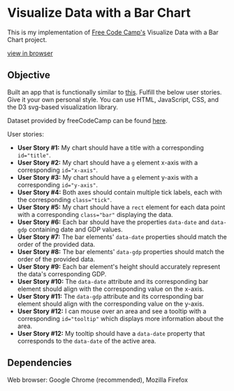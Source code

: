 # Visualize Data with a Bar Chart
This is my implementation of [Free Code Camp's](https://www.freecodecamp.org/) Visualize Data with a Bar Chart project.

[view in browser](https://hankadev.github.io/d3_bar_chart/)

## Objective
Built an app that is functionally similar to [this](https://codepen.io/freeCodeCamp/full/GrZVaM/).
Fulfill the below user stories. Give it your own personal style. You can use HTML, JavaScript, CSS, and the D3 svg-based visualization library.

Dataset provided by freeCodeCamp can be found [here](https://raw.githubusercontent.com/freeCodeCamp/ProjectReferenceData/master/GDP-data.json).

User stories:
* __User Story #1:__ My chart should have a title with a corresponding `id="title"`.
* __User Story #2:__ My chart should have a `g` element x-axis with a corresponding `id="x-axis"`.
* __User Story #3:__ My chart should have a `g` element y-axis with a corresponding `id="y-axis"`.
* __User Story #4:__ Both axes should contain multiple tick labels, each with the corresponding `class="tick"`.
* __User Story #5:__ My chart should have a `rect` element for each data point with a corresponding `class="bar"` displaying the data.
* __User Story #6:__ Each bar should have the properties `data-date` and `data-gdp` containing date and GDP values.
* __User Story #7:__ The bar elements' `data-date` properties should match the order of the provided data.
* __User Story #8:__ The bar elements' `data-gdp` properties should match the order of the provided data.
* __User Story #9:__ Each bar element's height should accurately represent the data's corresponding GDP.
* __User Story #10:__ The `data-date` attribute and its corresponding bar element should align with the corresponding value on the x-axis.
* __User Story #11:__ The `data-gdp` attribute and its corresponding bar element should align with the corresponding value on the y-axis.
* __User Story #12:__ I can mouse over an area and see a tooltip with a corresponding `id="tooltip"` which displays more information about the area.
* __User Story #12:__ My tooltip should have a `data-date` property that corresponds to the `data-date` of the active area.

## Dependencies
Web browser: Google Chrome (recommended), Mozilla Firefox
